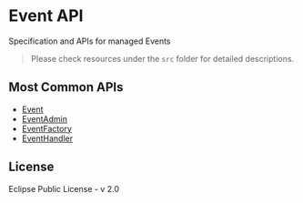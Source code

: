 # Event API

Specification and APIs for managed Events

> Please check resources under the `src` folder for detailed descriptions.

## Most Common APIs

- [Event](./src/event.ts)
- [EventAdmin](./src/event-admin.ts)
- [EventFactory](./src/event-factory.ts)
- [EventHandler](./src/event-handler.ts)

## License

Eclipse Public License - v 2.0
